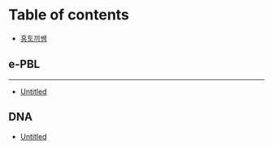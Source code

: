 # Table of contents

* [홍토끼쌤](README.md)

## e-PBL <a id="undefined"></a>

---

* [Untitled](untitled.md)

## DNA <a id="d.n.a."></a>

* [Untitled](d.n.a./untitled.md)

